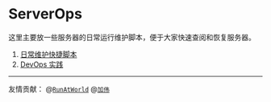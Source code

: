 # ServerOps
这里主要放一些服务器的日常运行维护脚本，便于大家快速查阅和恢复服务器。
1. [日常维护快捷脚本](./fast_run/)
2. [DevOps 实践](./DevOps/README.md)

------------
友情贡献： @[`RunAtWorld`](https://github.com/RunAtWorld)   @[`加伟`](https://github.com/1846263444)   
